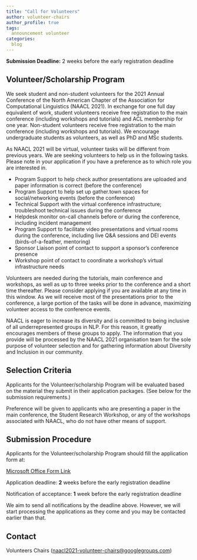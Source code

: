 ```yaml
---
title: "Call for Volunteers"
author: volunteer-chairs
author_profile: true
tags:
  announcement volunteer
categories:
  blog
---
```


**Submission Deadline:** 2 weeks before the early registration deadline

## Volunteer/Scholarship Program

We seek student and non-student volunteers for the 2021 Annual Conference of the North American Chapter of the Association for Computational Linguistics (NAACL 2021). In exchange for one full day equivalent of work, student volunteers receive free registration to the main conference (including workshops and tutorials) and ACL membership for one year. Non-student volunteers receive free registration to the main conference (including workshops and tutorials). We encourage undergraduate students as volunteers, as well as PhD and MSc students.

As NAACL 2021 will be virtual, volunteer tasks will be different from previous years. We are seeking volunteers to help us in the following tasks. Please note in your application if you have a preference as to which role you are interested in.

*   Program Support to help check author presentations are uploaded and paper information is correct (before the conference)
*   Program Support to help set up gather.town spaces for social/networking events (before the conference)
*   Technical Support with the virtual conference infrastructure; troubleshoot technical issues during the conference
*   Helpdesk monitor on-call channels before or during the conference, including incident management
*   Program Support to facilitate video presentations and virtual rooms during the conference, including live Q&A sessions and DEI events (birds-of-a-feather, mentoring)
*   Sponsor Liaison point of contact to support a sponsor’s conference presence
*   Workshop point of contact to coordinate a workshop’s virtual infrastructure needs

Volunteers are needed during the tutorials, main conference and workshops, as well as up to three weeks prior to the conference and a short time thereafter. Please consider applying if you are available at any time in this window. As we will receive most of the presentations prior to the conference, a large portion of the tasks will be done in advance, maximizing volunteer access to the conference events.

NAACL is eager to increase its diversity and is committed to being inclusive of all underrepresented groups in NLP. For this reason, it greatly encourages members of these groups to apply. The information that you provide will be processed by the NAACL 2021 organisation team for the sole purpose of volunteer selection and for gathering information about Diversity and Inclusion in our community.


## Selection Criteria

Applicants for the Volunteer/scholarship Program will be evaluated based on the material they submit in their application packages. (See below for the submission requirements.)

Preference will be given to applicants who are presenting a paper in the main conference, the Student Research Workshop, or any of the workshops associated with NAACL, who do not have other means of support.


## Submission Procedure

Applicants for the Volunteer/scholarship Program should fill the application form at:

[Microsoft Office Form Link](https://forms.office.com/Pages/ResponsePage.aspx?id=DQSIkWdsW0yxEjajBLZtrQAAAAAAAAAAAAFMMOEafPlURE9CRjVKQkU5MlZTR01TWlRTV0dGMjhXVi4u)<span style="text-decoration:underline;"> </span>

Application deadline: **2** weeks before the early registration deadline

Notification of acceptance: **1** week before the early registration deadline

We aim to send all notifications by the deadline above. However, we will start processing the applications as they come and you may be contacted earlier than that. 


## Contact

Volunteers Chairs ([naacl2021-volunteer-chairs@googlegroups.com](mailto:naacl2021-volunteer-chairs@googlegroups.com))
